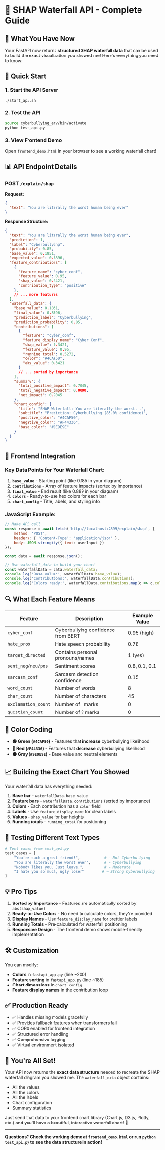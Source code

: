 # 🌊 SHAP Waterfall API - Complete Guide

## 🎯 What You Have Now

Your FastAPI now returns **structured SHAP waterfall data** that can be used to build the exact visualization you showed me! Here's everything you need to know:

## 🚀 Quick Start

### 1. Start the API Server
```bash
./start_api.sh
```

### 2. Test the API
```bash
source cyberbullying_env/bin/activate
python test_api.py
```

### 3. View Frontend Demo
Open `frontend_demo.html` in your browser to see a working waterfall chart!

## 📊 API Endpoint Details

### **POST `/explain/shap`**

**Request:**
```json
{
  "text": "You are literally the worst human being ever"
}
```

**Response Structure:**
```json
{
  "text": "You are literally the worst human being ever",
  "prediction": 1,
  "label": "Cyberbullying",
  "probability": 0.85,
  "base_value": 0.1851,
  "expected_value": 0.8896,
  "feature_contributions": [
    {
      "feature_name": "cyber_conf",
      "feature_value": 0.95,
      "shap_value": 0.3421,
      "contribution_type": "positive"
    },
    // ... more features
  ],
  "waterfall_data": {
    "base_value": 0.1851,
    "final_value": 0.8896,
    "prediction_label": "Cyberbullying",
    "prediction_probability": 0.85,
    "contributions": [
      {
        "feature": "cyber_conf",
        "feature_display_name": "Cyber Conf",
        "shap_value": 0.3421,
        "feature_value": 0.95,
        "running_total": 0.5272,
        "color": "#4CAF50",
        "abs_value": 0.3421
      }
      // ... sorted by importance
    ],
    "summary": {
      "total_positive_impact": 0.7045,
      "total_negative_impact": 0.0000,
      "net_impact": 0.7045
    },
    "chart_config": {
      "title": "SHAP Waterfall: You are literally the worst...",
      "subtitle": "Prediction: Cyberbullying (85.0% confidence)",
      "positive_color": "#4CAF50",
      "negative_color": "#F44336",
      "base_color": "#9E9E9E"
    }
  }
}
```

## 🎨 Frontend Integration

### Key Data Points for Your Waterfall Chart:

1. **`base_value`** - Starting point (like 0.185 in your diagram)
2. **`contributions`** - Array of feature impacts (sorted by importance)
3. **`final_value`** - End result (like 0.889 in your diagram)
4. **`colors`** - Ready-to-use hex colors for each bar
5. **`chart_config`** - Title, labels, and styling info

### JavaScript Example:
```javascript
// Make API call
const response = await fetch('http://localhost:7899/explain/shap', {
    method: 'POST',
    headers: { 'Content-Type': 'application/json' },
    body: JSON.stringify({ text: userInput })
});

const data = await response.json();

// Use waterfall_data to build your chart
const waterfallData = data.waterfall_data;
console.log('Base value:', waterfallData.base_value);
console.log('Contributions:', waterfallData.contributions);
console.log('Colors ready:', waterfallData.contributions.map(c => c.color));
```

## 🔍 What Each Feature Means

| Feature | Description | Example Value |
|---------|-------------|---------------|
| `cyber_conf` | Cyberbullying confidence from BERT | 0.95 (high) |
| `hate_prob` | Hate speech probability | 0.78 |
| `target_directed` | Contains personal pronouns/names | 1 (yes) |
| `sent_neg/neu/pos` | Sentiment scores | 0.8, 0.1, 0.1 |
| `sarcasm_conf` | Sarcasm detection confidence | 0.15 |
| `word_count` | Number of words | 8 |
| `char_count` | Number of characters | 45 |
| `exclamation_count` | Number of ! marks | 0 |
| `question_count` | Number of ? marks | 0 |

## 🌈 Color Coding

- **🟢 Green (`#4CAF50`)** - Features that **increase** cyberbullying likelihood
- **🔴 Red (`#F44336`)** - Features that **decrease** cyberbullying likelihood  
- **⚫ Gray (`#9E9E9E`)** - Base value and neutral elements

## 📈 Building the Exact Chart You Showed

Your waterfall data has everything needed:

1. **Base bar** - `waterfallData.base_value`
2. **Feature bars** - `waterfallData.contributions` (sorted by importance)
3. **Colors** - Each contribution has a `color` field
4. **Labels** - Use `feature_display_name` for clean labels
5. **Values** - `shap_value` for bar heights
6. **Running totals** - `running_total` for positioning

## 🚦 Testing Different Text Types

```python
# Test cases from test_api.py
test_cases = [
    "You're such a great friend!",           # → Not Cyberbullying
    "You are literally the worst ever",      # → Cyberbullying  
    "Nobody likes you. Just leave.",         # → Moderate
    "I hate you so much, ugly loser"        # → Strong Cyberbullying
]
```

## 💡 Pro Tips

1. **Sorted by Importance** - Features are automatically sorted by `abs(shap_value)`
2. **Ready-to-Use Colors** - No need to calculate colors, they're provided
3. **Display Names** - Use `feature_display_name` for prettier labels
4. **Running Totals** - Pre-calculated for waterfall positioning
5. **Responsive Design** - The frontend demo shows mobile-friendly implementation

## 🛠️ Customization

You can modify:
- **Colors** in `fastapi_app.py` (line ~200)
- **Feature sorting** in `fastapi_app.py` (line ~185)  
- **Chart dimensions** in `chart_config`
- **Feature display names** in the contribution loop

## ✅ Production Ready

- ✅ Handles missing models gracefully
- ✅ Provides fallback features when transformers fail  
- ✅ CORS enabled for frontend integration
- ✅ Structured error handling
- ✅ Comprehensive logging
- ✅ Virtual environment isolated

## 🎉 You're All Set!

Your API now returns the **exact data structure** needed to recreate the SHAP waterfall diagram you showed me. The `waterfall_data` object contains:

- All the values
- All the colors  
- All the labels
- Chart configuration
- Summary statistics

Just send that data to your frontend chart library (Chart.js, D3.js, Plotly, etc.) and you'll have a beautiful, interactive waterfall chart! 🌊

---

**Questions? Check the working demo at `frontend_demo.html` or run `python test_api.py` to see the data structure in action!** 